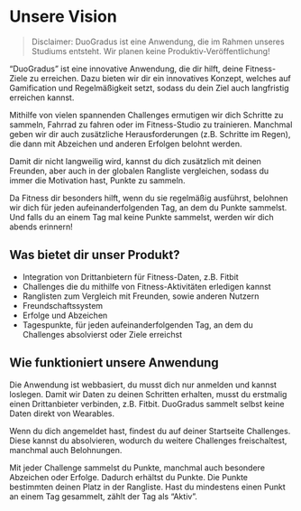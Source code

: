 # Unsere Vision

> Disclaimer: DuoGradus ist eine Anwendung, die im Rahmen unseres Studiums entsteht. Wir planen keine Produktiv-Veröffentlichung! 

“DuoGradus” ist eine innovative Anwendung, die dir hilft, deine Fitness-Ziele zu erreichen. Dazu bieten wir dir ein innovatives Konzept, welches auf Gamification und Regelmäßigkeit setzt, sodass du dein Ziel auch langfristig erreichen kannst.  

Mithilfe von vielen spannenden Challenges ermutigen wir dich Schritte zu sammeln, Fahrrad zu fahren oder im Fitness-Studio zu trainieren. Manchmal geben wir dir auch zusätzliche Herausforderungen (z.B. Schritte im Regen), die dann mit Abzeichen und anderen Erfolgen belohnt werden.

Damit dir nicht langweilig wird, kannst du dich zusätzlich mit deinen Freunden, aber auch in der globalen Rangliste vergleichen, sodass du immer die Motivation hast, Punkte zu sammeln.

Da Fitness dir besonders hilft, wenn du sie regelmäßig ausführst, belohnen wir dich für jeden aufeinanderfolgenden Tag, an dem du Punkte sammelst. Und falls du an einem Tag mal keine Punkte sammelst, werden wir dich abends erinnern!

## Was bietet dir unser Produkt?

- Integration von Drittanbietern für Fitness-Daten, z.B. Fitbit
- Challenges die du mithilfe von Fitness-Aktivitäten erledigen kannst
- Ranglisten zum Vergleich mit Freunden, sowie anderen Nutzern
- Freundschaftssystem
- Erfolge und Abzeichen
- Tagespunkte, für jeden aufeinanderfolgenden Tag, an dem du Challenges absolvierst oder Ziele erreichst

## Wie funktioniert unsere Anwendung

Die Anwendung ist webbasiert, du musst dich nur anmelden und kannst loslegen. Damit wir Daten zu deinen Schritten erhalten, musst du erstmalig einen Drittanbieter verbinden, z.B. Fitbit. DuoGradus sammelt selbst keine Daten direkt von Wearables.

Wenn du dich angemeldet hast, findest du auf deiner Startseite Challenges. Diese kannst du absolvieren, wodurch du weitere Challenges freischaltest, manchmal auch Belohnungen.

Mit jeder Challenge sammelst du Punkte, manchmal auch besondere Abzeichen oder Erfolge. Dadurch erhältst du Punkte. Die Punkte bestimmten deinen Platz in der Rangliste. Hast du mindestens einen Punkt an einem Tag gesammelt, zählt der Tag als “Aktiv”.
